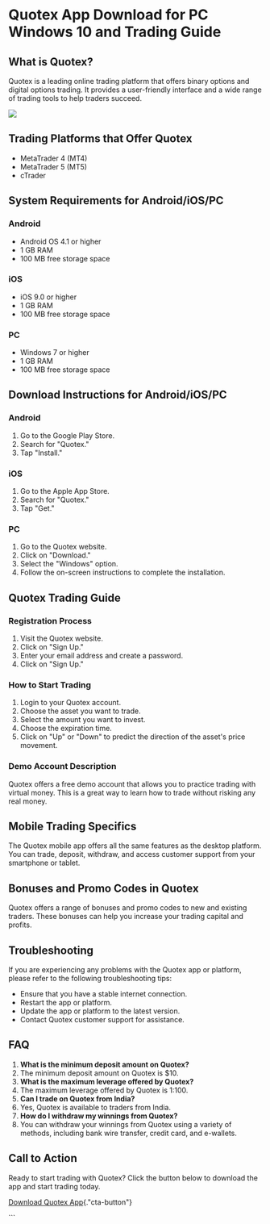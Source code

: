 # Quotex App Download for PC Windows 10 and Trading Guide

## What is Quotex?

Quotex is a leading online trading platform that offers binary options
and digital options trading. It provides a user-friendly interface and a
wide range of trading tools to help traders succeed.

[![](https://static.quotex.io/files/1_en/300_250.jpg)](https://traff.sbs/brokerqxsignupf)

## Trading Platforms that Offer Quotex

-   MetaTrader 4 (MT4)
-   MetaTrader 5 (MT5)
-   cTrader

## System Requirements for Android/iOS/PC

### Android

-   Android OS 4.1 or higher
-   1 GB RAM
-   100 MB free storage space

### iOS

-   iOS 9.0 or higher
-   1 GB RAM
-   100 MB free storage space

### PC

-   Windows 7 or higher
-   1 GB RAM
-   100 MB free storage space

## Download Instructions for Android/iOS/PC

### Android

1.  Go to the Google Play Store.
2.  Search for "Quotex."
3.  Tap "Install."

### iOS

1.  Go to the Apple App Store.
2.  Search for "Quotex."
3.  Tap "Get."

### PC

1.  Go to the Quotex website.
2.  Click on "Download."
3.  Select the "Windows" option.
4.  Follow the on-screen instructions to complete the installation.

## Quotex Trading Guide

### Registration Process

1.  Visit the Quotex website.
2.  Click on "Sign Up."
3.  Enter your email address and create a password.
4.  Click on "Sign Up."

### How to Start Trading

1.  Login to your Quotex account.
2.  Choose the asset you want to trade.
3.  Select the amount you want to invest.
4.  Choose the expiration time.
5.  Click on "Up" or "Down" to predict the direction of the
    asset\'s price movement.

### Demo Account Description

Quotex offers a free demo account that allows you to practice trading
with virtual money. This is a great way to learn how to trade without
risking any real money.

## Mobile Trading Specifics

The Quotex mobile app offers all the same features as the desktop
platform. You can trade, deposit, withdraw, and access customer support
from your smartphone or tablet.

## Bonuses and Promo Codes in Quotex

Quotex offers a range of bonuses and promo codes to new and existing
traders. These bonuses can help you increase your trading capital and
profits.

## Troubleshooting

If you are experiencing any problems with the Quotex app or platform,
please refer to the following troubleshooting tips:

-   Ensure that you have a stable internet connection.
-   Restart the app or platform.
-   Update the app or platform to the latest version.
-   Contact Quotex customer support for assistance.

## FAQ

1.  **What is the minimum deposit amount on Quotex?**
2.  The minimum deposit amount on Quotex is \$10.
3.  **What is the maximum leverage offered by Quotex?**
4.  The maximum leverage offered by Quotex is 1:100.
5.  **Can I trade on Quotex from India?**
6.  Yes, Quotex is available to traders from India.
7.  **How do I withdraw my winnings from Quotex?**
8.  You can withdraw your winnings from Quotex using a variety of
    methods, including bank wire transfer, credit card, and e-wallets.

## Call to Action

Ready to start trading with Quotex? Click the button below to download
the app and start trading today.

[Download Quotex
App](\%22https://traff.sbs/quotexonelink\%22){."cta-button"}

\`\`\`

